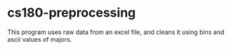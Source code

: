 # cs180-preprocessing
This program uses raw data from an excel file, and cleans it using bins and ascii values of majors.
